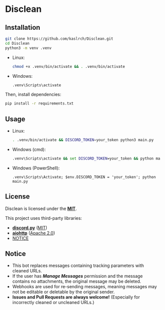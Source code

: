 # Disclean

## Installation
```sh
git clone https://github.com/kaslrch/Disclean.git
cd Disclean
python3 -m venv .venv
```
- Linux:
  ```sh
  chmod +x .venv/bin/activate && . .venv/bin/activate
  ```
- Windows:
  ```cmd
  .venv\Scripts\activate
  ```

Then, install dependencies:
```sh
pip install -r requirements.txt
```

## Usage
- Linux:
  ```sh
  . .venv/bin/activate && DISCORD_TOKEN=your_token python3 main.py
  ```
- Windows (cmd):
  ```cmd
  .venv\Scripts\activate && set DISCORD_TOKEN=your_token && python main.py
  ```
- Windows (PowerShell):
  ```pwsh
  .venv\Scripts\Activate; $env.DISCORD_TOKEN = 'your_token'; python main.py
  ```

## License
Disclean is licensed under the **[MIT](LICENSE)**.

This project uses third-party libraries:
- [**discord.py**](https://github.com/Rapptz/discord.py) ([MIT](https://github.com/Rapptz/discord.py/blob/master/LICENSE))
- [**aiohttp**](https://github.com/aio-libs/aiohttp) ([Apache 2.0](https://www.apache.org/licenses/LICENSE-2.0))
- [NOTICE](NOTICE)

## Notice
- This bot replaces messages containing tracking parameters with cleaned URLs.
- If the user has ***Manage Messages*** permission and the message contains no attachments, the original message may be deleted.
- Webhooks are used for re-sending messages, meaning messages may not be editable or deletable by the original sender.
- **Issues and Pull Requests are always welcome!** (Especially for incorrectly cleaned or uncleaned URLs.)
